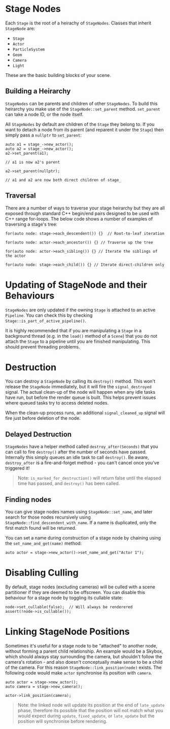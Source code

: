 # Stage Nodes

Each `Stage` is the root of a heirachy of `StageNodes`. Classes that inherit `StageNode` are:

 - `Stage`
 - `Actor`
 - `ParticleSystem`
 - `Geom`
 - `Camera`
 - `Light`
 
These are the basic building blocks of your scene.

## Building a Heirarchy

`StageNodes` can be parents and children of other `StageNodes`. To build this heirarchy you make use of the `StageNode::set_parent` method. `set_parent` can take a node ID, or the node itself.

All `StageNodes` by default are children of the `Stage` they belong to. If you want to detach a node from its parent (and reparent it under the `Stage`) then simply pass a `nullptr` to `set_parent`:

```
auto a1 = stage_->new_actor();
auto a2 = stage_->new_actor();
a2->set_parent(a1);

// a1 is now a2's parent

a2->set_parent(nullptr);

// a1 and a2 are now both direct children of stage_
```

## Traversal

There are a number of ways to traverse your stage heirarchy but they are all exposed through
standard C++ begin/end pairs designed to be used with C++ range for-loops. The below code
shows a number of examples of traversing a stage's tree:

```
for(auto node: stage->each_descendent()) {}  // Root-to-leaf iteration

for(auto node: actor->each_ancestor()) {} // Traverse up the tree

for(auto node: actor->each_sibling()) {} // Iterate the siblings of the actor

for(auto node: stage->each_child()) {} // Iterate direct-children only
```

# Updating of StageNode and their Behaviours

`StageNodes` are only updated if the owning `Stage` is attached to an active `Pipeline`. You can check this by checking `Stage::is_part_of_active_pipeline()`. 

It is highly recommended that if you are manipulating a `Stage` in a background thread (e.g. in the `load()` method of a `Scene`) that you do not attach the `Stage` to a pipeline until you are finished manipulating. This should prevent threading problems.

# Destruction

You can destroy a `StageNode` by calling its `destroy()` method. This won't release the `StageNode` immediately, but it will fire the `signal_destroyed` signal. The actual clean-up of the node will happen when any idle tasks have run, but before the render queue is built. This helps prevent issues where queued tasks try to access deleted nodes.

When the clean-up process runs, an additional `signal_cleaned_up` signal will fire just before deletion of the node.

## Delayed Destruction

`StageNodes` have a helper method called `destroy_after(Seconds)` that you can call to fire `destroy()` after the number of seconds have passed. Internally this simply queues an idle task to call `destroy()`. Be aware, `destroy_after` is a fire-and-forget method - you can't cancel once you've triggered it! 

 > Note: `is_marked_for_destruction()` will return false until the elapsed time has passed, and `destroy()` has been called.

## Finding nodes

You can give stage nodes names using `StageNode::set_name`, and later search for those nodes recursively using `StageNode::find_descendent_with_name`. If a name is duplicated, only the first match found
will be returned.

You can set a name during construction of a stage node by chaining using the `set_name_and_get(name)` method:

```
auto actor = stage->new_actor()->set_name_and_get("Actor 1");
```

# Disabling Culling

By default, stage nodes (excluding cameras) will be culled with a scene partitioner if they are deemed to be offscreen. You can disable this behaviour for a stage node by toggling its cullable state:

```
node->set_cullable(false);  // Will always be renderered
assert(!node->is_cullable());
```

# Linking StageNode Positions

Sometimes it's useful for a stage node to be "attached" to another node, without forming a parent child relationship. An example would be a Skybox, which should always stay surrounding the camera, but shouldn't follow the camera's rotation - and also doesn't conceptually make sense to be a child of the camera. For this reason `StageNode::link_position(node)` exists. The following code would make `actor` synchronise its position with `camera`.

```
auto actor = stage->new_actor();
auto camera = stage->new_camera();

actor->link_position(camera);
```

 > Note: the linked node will update its position at the end of `late_update` phase, therefore its possible that the position will not match what you would expect during `update`, `fixed_update`, or `late_update` but the position 
 will synchronise before rendering.


